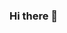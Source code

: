 ### Hi there 👋

<!--
**Festus-Osayi/Festus-Osayi** is a ✨ _special_ ✨ repository because its `README.md` (this file) appears on your GitHub profile.


-👋 Hi Everyone...
-🙋‍♂️I am Festus Osayi...
-👨‍💻 I'm currently studying computer programming In Seneca College ...
-🎓 This is my 2nd year in Seneca College (CPP)
-🔭I am open to work full time and part time ...
-🌱 I’m currently learning C++😀|JavaScript💃|Nodejs💪|DBS311🕺 and a lot more ...
-👯 I’m looking to collaborate on a team and learning from a brilliant mind as myself ...
-📫 How to reach me: ...
-📧osayifestus25@outlook.com
-https://github.com/Festus-Osayi
-https://twitter.com/Festus_Osayi29
-https://www.linkedin.com/in/festus-osayi-6aba84221/
-->
